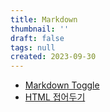 ```yaml
---
title: Markdown
thumbnail: ''
draft: false
tags: null
created: 2023-09-30
---
```


* [Markdown Toggle](Markdown%20Toggle)
* [HTML 접어두기](HTML%20접어두기)
